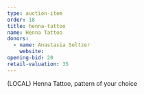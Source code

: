 ```yaml
---
type: auction-item
order: 18
title: henna-tattoo
name: Henna Tattoo
donors:
  - name: Anastasia Seltzer
    website:
opening-bid: 20
retail-valuation: 35
---
```


(LOCAL) Henna Tattoo, pattern of your choice
